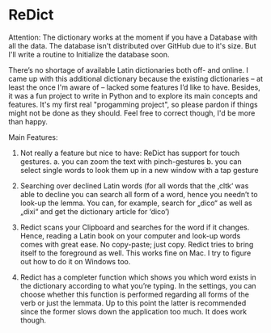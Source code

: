 # ReDict

Attention: The dictionary works at the moment if you have a Database with all the data. The database isn't distributed over GitHub due to it's size. But I'll write a routine to Initialize the database soon.

There’s no shortage of available Latin dictionaries both off- and online. I came up with this additional dictionary because the existing dictionaries – at least the once I'm aware of – lacked some features I’d like to have. Besides, it was a fun project to write in Python and to explore its main concepts and features. It's my first real "progamming project", so please pardon if things might not be done as they should. Feel free to correct though, I'd be more than happy. 

Main Features:
1.	Not really a feature but nice to have: ReDict has support for touch gestures. 
  a.	you can zoom the text with pinch-gestures
  b.	you can select single words to look them up in a new window with a tap gesture
  
2.	Searching over declined Latin words (for all words that the ‚cltk‘ was able to decline you can search all form of a word, hence you needn’t to look-up the lemma. You can, for example, search for „dico“ as well as „dixi“ and get the dictionary article for ‘dico’)

3.	Redict scans your Clipboard and searches for the word if it changes. Hence, reading a Latin book on your computer and look-up words comes with great ease. No copy-paste; just copy. Redict tries to bring itself to the foreground as well. This works fine on Mac. I try to figure out how to do it on Windows too. 

4.	Redict has a completer function which shows you which word exists in the dictionary according to what you’re typing. In the settings, you can choose whether this function is performed regarding all forms of the verb or just the lemmata. Up to this point the latter is recommended since the former slows down the application too much. It does work though.
